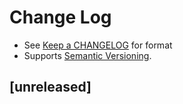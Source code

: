 Change Log
==========

* See [Keep a CHANGELOG] for format
* Supports [Semantic Versioning].

## [unreleased]

[Keep a CHANGELOG]: http://keepachangelog.com
[Semantic Versioning]: http://semver.org/spec/v2.0.0.html
